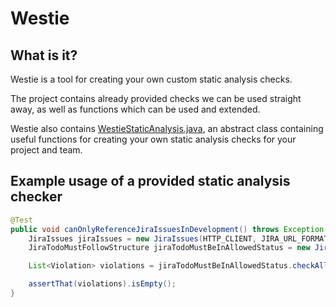 # Westie

## What is it?

Westie is a tool for creating your own custom static analysis checks.

The project contains already provided checks we can be used straight away, as well as functions which can be used and extended.

Westie also contains [WestieStaticAnalysis.java](src/main/java/io/github/tjheslin1/westie/WestieStaticAnalysis.java), an
abstract class containing useful functions for creating your own static analysis checks for your project and team.

## Example usage of a provided static analysis checker

```java
@Test
public void canOnlyReferenceJiraIssuesInDevelopment() throws Exception {
    JiraIssues jiraIssues = new JiraIssues(HTTP_CLIENT, JIRA_URL_FORMAT, JIRA_USERNAME, JIRA_PASSWORD, singletonList("Development"));
    JiraTodoMustFollowStructure jiraTodoMustBeInAllowedStatus = new JiraTodoMustFollowStructure(jiraIssues, "JIRA-[0-9]{3}", emptyList());

    List<Violation> violations = jiraTodoMustBeInAllowedStatus.checkAllJiraTodosAreInAllowedStatuses(BASE_PACKAGE);

    assertThat(violations).isEmpty();
}
```
